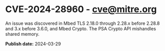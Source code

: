 # CVE-2024-28960 - cve@mitre.org

An issue was discovered in Mbed TLS 2.18.0 through 2.28.x before 2.28.8 and 3.x before 3.6.0, and Mbed Crypto. The PSA Crypto API mishandles shared memory.

**Publish date:** 2024-03-29
